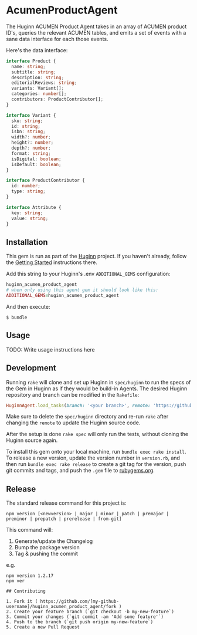 # AcumenProductAgent

The Huginn ACUMEN Product Agent takes in an array of ACUMEN product ID's, queries the relevant ACUMEN tables, and emits a set of events with a sane data interface for each those events.

Here's the data interface:

```ts
interface Product {
  name: string;
  subtitle: string;
  description: string;
  editorialReviews: string;
  variants: Variant[];
  categories: number[];
  contributors: ProductContributor[];
}

interface Variant {
  sku: string;
  id: string;
  isbn: string;
  width?: number;
  height?: number;
  depth?: number;
  format: string;
  isDigital: boolean;
  isDefault: boolean;
}

interface ProductContributor {
  id: number;
  type: string;
}

interface Attribute {
  key: string;
  value: string;
}
```

## Installation

This gem is run as part of the [Huginn](https://github.com/huginn/huginn) project. If you haven't already, follow the [Getting Started](https://github.com/huginn/huginn#getting-started) instructions there.

Add this string to your Huginn's .env `ADDITIONAL_GEMS` configuration:

```ruby
huginn_acumen_product_agent
# when only using this agent gem it should look like this:
ADDITIONAL_GEMS=huginn_acumen_product_agent
```

And then execute:

    $ bundle

## Usage

TODO: Write usage instructions here

## Development

Running `rake` will clone and set up Huginn in `spec/huginn` to run the specs of the Gem in Huginn as if they would be build-in Agents. The desired Huginn repository and branch can be modified in the `Rakefile`:

```ruby
HuginnAgent.load_tasks(branch: '<your branch>', remote: 'https://github.com/<github user>/huginn.git')
```

Make sure to delete the `spec/huginn` directory and re-run `rake` after changing the `remote` to update the Huginn source code.

After the setup is done `rake spec` will only run the tests, without cloning the Huginn source again.

To install this gem onto your local machine, run `bundle exec rake install`. To release a new version, update the version number in `version.rb`, and then run `bundle exec rake release` to create a git tag for the version, push git commits and tags, and push the `.gem` file to [rubygems.org](https://rubygems.org).

## Release

The standard release command for this project is:

```
npm version [<newversion> | major | minor | patch | premajor | preminor | prepatch | prerelease | from-git]
```

This command will:

1. Generate/update the Changelog
1. Bump the package version
1. Tag & pushing the commit


e.g.

```
npm version 1.2.17
npm ver

## Contributing

1. Fork it ( https://github.com/[my-github-username]/huginn_acumen_product_agent/fork )
2. Create your feature branch (`git checkout -b my-new-feature`)
3. Commit your changes (`git commit -am 'Add some feature'`)
4. Push to the branch (`git push origin my-new-feature`)
5. Create a new Pull Request

